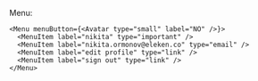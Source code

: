 Menu:

    <Menu menuButton={<Avatar type="small" label="NO" />}>
      <MenuItem label="nikita" type="important" />
      <MenuItem label="nikita.ormonov@eleken.co" type="email" />
      <MenuItem label="edit profile" type="link" />
      <MenuItem label="sign out" type="link" />
    </Menu>
